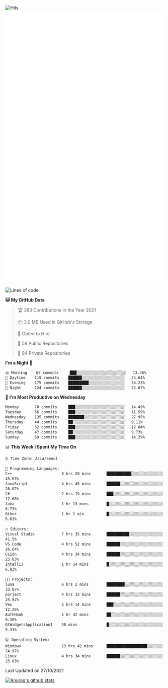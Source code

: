 ![Hits](https://hits.seeyoufarm.com/api/count/incr/badge.svg?url=https%3A%2F%2Fgithub.com%2Fkokose1234&count_bg=%2379C83D&title_bg=%23555555&icon=apple.svg&icon_color=%23E7E7E7&title=hits&edge_flat=false)
<br/>
![Metrics](https://github.com/kokose1234/kokose1234/blob/main/github-metrics.svg)

<!--START_SECTION:waka-->
![Lines of code](https://img.shields.io/badge/From%20Hello%20World%20I%27ve%20Written-11.7%20million%20lines%20of%20code-blue)

**🐱 My GitHub Data** 

> 🏆 383 Contributions in the Year 2021
 > 
> 📦 3.0 MB Used in GitHub's Storage 
 > 
> 💼 Opted to Hire
 > 
> 📜 58 Public Repositories 
 > 
> 🔑 84 Private Repositories  
 > 
**I'm a Night 🦉** 

```text
🌞 Morning    65 commits     ███░░░░░░░░░░░░░░░░░░░░░░   13.46% 
🌆 Daytime    119 commits    ██████░░░░░░░░░░░░░░░░░░░   24.64% 
🌃 Evening    175 commits    █████████░░░░░░░░░░░░░░░░   36.23% 
🌙 Night      124 commits    ██████░░░░░░░░░░░░░░░░░░░   25.67%

```
📅 **I'm Most Productive on Wednesday** 

```text
Monday       70 commits     ███░░░░░░░░░░░░░░░░░░░░░░   14.49% 
Tuesday      56 commits     ███░░░░░░░░░░░░░░░░░░░░░░   11.59% 
Wednesday    135 commits    ███████░░░░░░░░░░░░░░░░░░   27.95% 
Thursday     44 commits     ██░░░░░░░░░░░░░░░░░░░░░░░   9.11% 
Friday       62 commits     ███░░░░░░░░░░░░░░░░░░░░░░   12.84% 
Saturday     47 commits     ██░░░░░░░░░░░░░░░░░░░░░░░   9.73% 
Sunday       69 commits     ███░░░░░░░░░░░░░░░░░░░░░░   14.29%

```


📊 **This Week I Spent My Time On** 

```text
⌚︎ Time Zone: Asia/Seoul

💬 Programming Languages: 
C++                      8 hrs 20 mins       ███████████░░░░░░░░░░░░░░   45.63% 
JavaScript               4 hrs 45 mins       ██████░░░░░░░░░░░░░░░░░░░   26.02% 
C#                       2 hrs 19 mins       ███░░░░░░░░░░░░░░░░░░░░░░   12.68% 
Java                     1 hr 13 mins        █░░░░░░░░░░░░░░░░░░░░░░░░   6.73% 
Other                    1 hr 1 min          █░░░░░░░░░░░░░░░░░░░░░░░░   5.61%

🔥 Editors: 
Visual Studio            7 hrs 35 mins       ██████████░░░░░░░░░░░░░░░   41.5% 
VS Code                  4 hrs 52 mins       ██████░░░░░░░░░░░░░░░░░░░   26.64% 
CLion                    4 hrs 34 mins       ██████░░░░░░░░░░░░░░░░░░░   25.03% 
IntelliJ                 1 hr 14 mins        █░░░░░░░░░░░░░░░░░░░░░░░░   6.83%

🐱‍💻 Projects: 
luna                     6 hrs 2 mins        ████████░░░░░░░░░░░░░░░░░   33.07% 
porject                  4 hrs 33 mins       ██████░░░░░░░░░░░░░░░░░░░   24.92% 
Vex                      2 hrs 14 mins       ███░░░░░░░░░░░░░░░░░░░░░░   12.26% 
AuthHook                 1 hr 42 mins        ██░░░░░░░░░░░░░░░░░░░░░░░   9.38% 
QtWidgetsApplication1    58 mins             █░░░░░░░░░░░░░░░░░░░░░░░░   5.31%

💻 Operating System: 
Windows                  13 hrs 42 mins      ██████████████████░░░░░░░   74.97% 
Linux                    4 hrs 34 mins       ██████░░░░░░░░░░░░░░░░░░░   25.03%

```


 Last Updated on 27/10/2021
<!--END_SECTION:waka-->

[![Anurag's github stats](https://github-readme-stats.vercel.app/api?username=kokose1234&theme=dracula)](https://github.com/anuraghazra/github-readme-stats)



	
